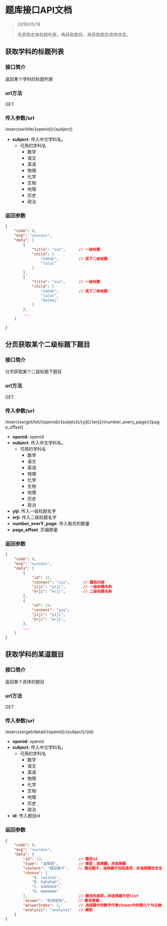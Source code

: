 # 题库接口API文档

> 2019/05/19
> 
> 先获取总体标题列表，再获取题目，再获取题目具体信息。

## 获取学科的标题列表

### 接口简介

返回某个学科的标题列表

### url方法

GET

### 传入参数/url

/exercise/title/{openid}/{subject}

+ **subject**: 传入中文学科名。
    + 可用的学科名
        + 数学
        + 语文
        + 英语
        + 物理
        + 化学
        + 生物
        + 地理
        + 历史
        + 政治

### 返回参数
```json
{
    "code": 0,
    "msg": "success",
    "data": [
        {
            "title": "xxx",      // 一级标题
            "child": [
                "hahah",         // 其下二级标题
                "lalal"
            ]
        },
        {
            "title": "xxx",      // 一级标题
            "child": [
                "hahah",         // 其下二级标题
                "lalal",
                "heihei"
            ]  
        },
        ...
    ]

}
```

## 分页获取某个二级标题下题目

### 接口简介

分页获取某个二级标题下题目

### url方法

GET

### 传入参数/url

/exercise/get/list/{openid}/{subject}/{yiji}/{erji}/{number_every_page}/{page_offset}

+ **openid**: openid
+ **subject**: 传入中文学科名。
    + 可用的学科名
        + 数学
        + 语文
        + 英语
        + 物理
        + 化学
        + 生物
        + 地理
        + 历史
        + 政治
+ **yiji**: 传入一级标题名字
+ **erji**: 传入二级标题名字
+ **number_everY_page**: 传入每页的数量
+ **page_offset**: 页偏移量

### 返回参数

```json
{
    "code": 0,
    "msg": "success",
    "data": [
        {
            "id": 23,
            "content": "zzz",      // 题目内容
            "yiji": "yiji",        // 一级标题名称
            "erji": "erji",        // 二级标题名称
        },
        {
            "id": 24,
            "content": "yyy",
            "yiji": "yiji",
            "erji": "erji",
        },
        ...
    ]
}
```

## 获取学科的某道题目

### 接口简介

返回某个具体的题目

### url方法

GET

### 传入参数/url

/exercise/get/detail/{openid}/{subject}/{id}

+ **openid**: openid
+ **subject**: 传入中文学科名。
    + 可用的学科名
        + 数学
        + 语文
        + 英语
        + 物理
        + 化学
        + 生物
        + 地理
        + 历史
        + 政治
+ **id**: 传入题目id

### 返回参数

```json
{
    "code": 0,
    "msg": "success",
    "data": {
        "id": 23,                // 题目id
        "type": "选择题",         // 类型：选择题，非选择题
        "content": "题目题干",    // 题目题干，选择题不包括选项，非选择题包含全部题目
        "choose": [
            "A. lalalal",
            "B. hahahah",
            "C. ddddddd",
            "D. mmmmmmm"
        ],                       // 题目的选项，非选择题为空list
        "answer": "啦啦啦啦",     // 题目答案
        "answerIndex": 2,        // 选择题中的数字代表chooes中的第几个为正确答案(从0开始)，非选择题为null
        "analysis": "analysis"   // 解析
    }
}
```